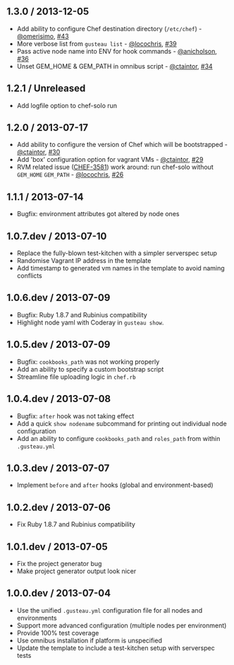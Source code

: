## 1.3.0 / 2013-12-05
* Add ability to configure Chef destination directory (`/etc/chef`) - [@omerisimo][], [#43][]
* More verbose list from `gusteau list` - [@locochris][], [#39][]
* Pass active node name into ENV for hook commands - [@anicholson][], [#36][]
* Unset GEM_HOME & GEM_PATH in omnibus script - [@ctaintor][], [#34][]

## 1.2.1 / Unreleased
* Add logfile option to chef-solo run

## 1.2.0 / 2013-07-17
* Add ability to configure the version of Chef which will be bootstrapped - [@ctaintor][], [#30][]
* Add 'box' configuration option for vagrant VMs - [@ctaintor][], [#29][]
* RVM related issue ([CHEF-3581](http://tickets.opscode.com/browse/CHEF-3581)) work around: run chef-solo without `GEM_HOME` `GEM_PATH` - [@locochris][], [#26][]

## 1.1.1 / 2013-07-14
* Bugfix: environment attributes got altered by node ones

## 1.0.7.dev / 2013-07-10
* Replace the fully-blown test-kitchen with a simpler serverspec setup
* Randomise Vagrant IP address in the template
* Add timestamp to generated vm names in the template to avoid naming conflicts

## 1.0.6.dev / 2013-07-09
* Bugfix: Ruby 1.8.7 and Rubinius compatibility
* Highlight node yaml with Coderay in `gusteau show`.

## 1.0.5.dev / 2013-07-09
* Bugfix: `cookbooks_path` was not working properly
* Add an ability to specify a custom bootstrap script
* Streamline file uploading logic in `chef.rb`

## 1.0.4.dev / 2013-07-08
* Bugfix: `after` hook was not taking effect
* Add a quick `show nodename` subcommand for printing out individual node configuration
* Add an ability to configure `cookbooks_path` and `roles_path` from within `.gusteau.yml`

## 1.0.3.dev / 2013-07-07
* Implement `before` and `after` hooks (global and environment-based)

## 1.0.2.dev / 2013-07-06
* Fix Ruby 1.8.7 and Rubinius compatibility

## 1.0.1.dev / 2013-07-05
* Fix the project generator bug
* Make project generator output look nicer

## 1.0.0.dev / 2013-07-04
* Use the unified `.gusteau.yml` configuration file for all nodes and environments
* Support more advanced configuration (multiple nodes per environment)
* Provide 100% test coverage
* Use omnibus installation if platform is unspecified
* Update the template to include a test-kitchen setup with serverspec tests

<!--- The following link definition list is generated by PimpMyChangelog --->
[#26]: https://github.com/locomote/gusteau/issues/26
[#29]: https://github.com/locomote/gusteau/issues/29
[#30]: https://github.com/locomote/gusteau/issues/30
[#34]: https://github.com/locomote/gusteau/issues/34
[#36]: https://github.com/locomote/gusteau/issues/36
[#39]: https://github.com/locomote/gusteau/issues/39
[#43]: https://github.com/locomote/gusteau/issues/43

[@ctaintor]: https://github.com/ctaintor
[@locochris]: https://github.com/locochris
[@anicholson]: https://github.com/anicholson
[@omerisimo]: https://github.com/omerisimo
